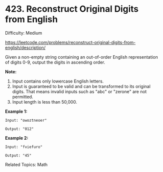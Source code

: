 # 423. Reconstruct Original Digits from English

Difficulty: Medium

https://leetcode.com/problems/reconstruct-original-digits-from-english/description/

Given a non-empty string containing an out-of-order English representation of digits 0-9, output the digits in ascending order.

**Note:**
1. Input contains only lowercase English letters.
2. Input is guaranteed to be valid and can be transformed to its original digits. That means invalid inputs such as "abc" or "zerone" are not permitted.
3. Input length is less than 50,000.

**Example 1:**
```
Input: "owoztneoer"

Output: "012"
```
**Example 2:**
```
Input: "fviefuro"

Output: "45"
```

Related Topics: Math
